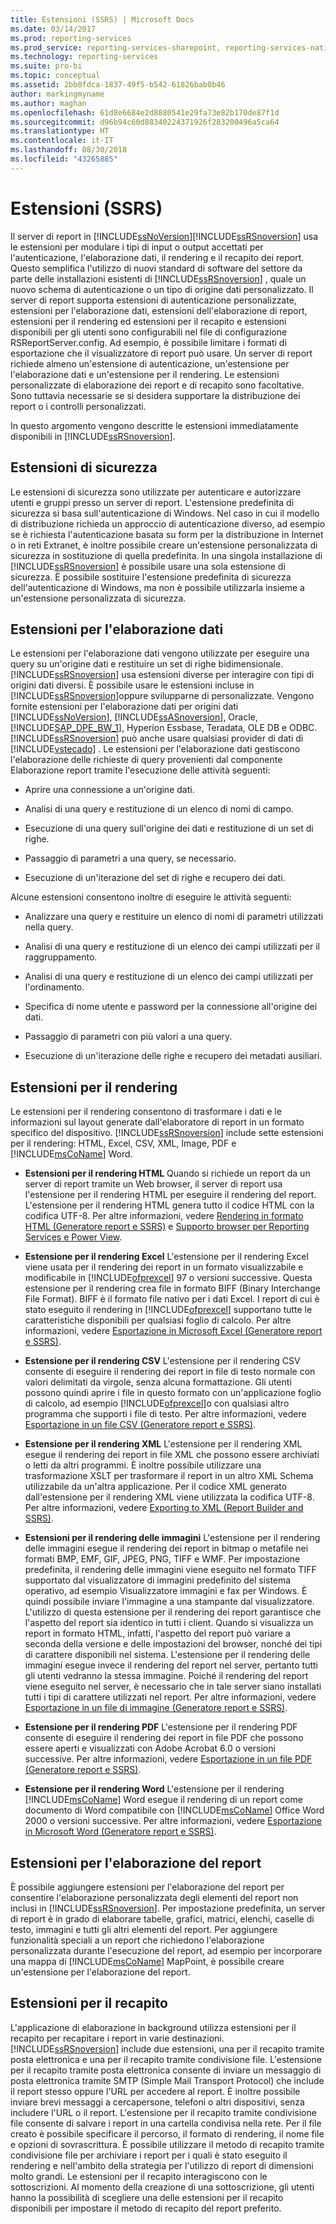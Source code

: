 ```yaml
---
title: Estensioni (SSRS) | Microsoft Docs
ms.date: 03/14/2017
ms.prod: reporting-services
ms.prod_service: reporting-services-sharepoint, reporting-services-native
ms.technology: reporting-services
ms.suite: pro-bi
ms.topic: conceptual
ms.assetid: 2bb0fdca-1837-49f5-b542-61826bab0b46
author: markingmyname
ms.author: maghan
ms.openlocfilehash: 61d8e6684e2d8880541e29fa73e82b170de87f1d
ms.sourcegitcommit: d96b94c60d88340224371926f283200496a5ca64
ms.translationtype: HT
ms.contentlocale: it-IT
ms.lasthandoff: 08/30/2018
ms.locfileid: "43265885"
---
```

# <a name="extensions-ssrs"></a>Estensioni (SSRS)
  Il server di report in [!INCLUDE[ssNoVersion](../includes/ssnoversion-md.md)][!INCLUDE[ssRSnoversion](../includes/ssrsnoversion-md.md)] usa le estensioni per modulare i tipi di input o output accettati per l'autenticazione, l'elaborazione dati, il rendering e il recapito dei report. Questo semplifica l'utilizzo di nuovi standard di software del settore da parte delle installazioni esistenti di [!INCLUDE[ssRSnoversion](../includes/ssrsnoversion-md.md)] , quale un nuovo schema di autenticazione o un tipo di origine dati personalizzato. Il server di report supporta estensioni di autenticazione personalizzate, estensioni per l'elaborazione dati, estensioni dell'elaborazione di report, estensioni per il rendering ed estensioni per il recapito e estensioni disponibili per gli utenti sono configurabili nel file di configurazione RSReportServer.config. Ad esempio, è possibile limitare i formati di esportazione che il visualizzatore di report può usare. Un server di report richiede almeno un'estensione di autenticazione, un'estensione per l'elaborazione dati e un'estensione per il rendering. Le estensioni personalizzate di elaborazione dei report e di recapito sono facoltative. Sono tuttavia necessarie se si desidera supportare la distribuzione dei report o i controlli personalizzati.  
  
 In questo argomento vengono descritte le estensioni immediatamente disponibili in [!INCLUDE[ssRSnoversion](../includes/ssrsnoversion-md.md)].  
  
## <a name="security-extensions"></a>Estensioni di sicurezza  
 Le estensioni di sicurezza sono utilizzate per autenticare e autorizzare utenti e gruppi presso un server di report. L'estensione predefinita di sicurezza si basa sull'autenticazione di Windows. Nel caso in cui il modello di distribuzione richieda un approccio di autenticazione diverso, ad esempio se è richiesta l'autenticazione basata su form per la distribuzione in Internet o in reti Extranet, è inoltre possibile creare un'estensione personalizzata di sicurezza in sostituzione di quella predefinita. In una singola installazione di [!INCLUDE[ssRSnoversion](../includes/ssrsnoversion-md.md)] è possibile usare una sola estensione di sicurezza. È possibile sostituire l'estensione predefinita di sicurezza dell'autenticazione di Windows, ma non è possibile utilizzarla insieme a un'estensione personalizzata di sicurezza.  
  
## <a name="data-processing-extensions"></a>Estensioni per l'elaborazione dati  
 Le estensioni per l'elaborazione dati vengono utilizzate per eseguire una query su un'origine dati e restituire un set di righe bidimensionale. [!INCLUDE[ssRSnoversion](../includes/ssrsnoversion-md.md)] usa estensioni diverse per interagire con tipi di origini dati diversi. È possibile usare le estensioni incluse in [!INCLUDE[ssRSnoversion](../includes/ssrsnoversion-md.md)]oppure svilupparne di personalizzate. Vengono fornite estensioni per l'elaborazione dati per origini dati [!INCLUDE[ssNoVersion](../includes/ssnoversion-md.md)], [!INCLUDE[ssASnoversion](../includes/ssasnoversion-md.md)], Oracle, [!INCLUDE[SAP_DPE_BW_1](../includes/sap-dpe-bw-1-md.md)], Hyperion Essbase, Teradata, OLE DB e ODBC. [!INCLUDE[ssRSnoversion](../includes/ssrsnoversion-md.md)] può anche usare qualsiasi provider di dati di [!INCLUDE[vstecado](../includes/vstecado-md.md)] . Le estensioni per l'elaborazione dati gestiscono l'elaborazione delle richieste di query provenienti dal componente Elaborazione report tramite l'esecuzione delle attività seguenti:  
  
-   Aprire una connessione a un'origine dati.  
  
-   Analisi di una query e restituzione di un elenco di nomi di campo.  
  
-   Esecuzione di una query sull'origine dei dati e restituzione di un set di righe.  
  
-   Passaggio di parametri a una query, se necessario.  
  
-   Esecuzione di un'iterazione del set di righe e recupero dei dati.  
  
 Alcune estensioni consentono inoltre di eseguire le attività seguenti:  
  
-   Analizzare una query e restituire un elenco di nomi di parametri utilizzati nella query.  
  
-   Analisi di una query e restituzione di un elenco dei campi utilizzati per il raggruppamento.  
  
-   Analisi di una query e restituzione di un elenco dei campi utilizzati per l'ordinamento.  
  
-   Specifica di nome utente e password per la connessione all'origine dei dati.  
  
-   Passaggio di parametri con più valori a una query.  
  
-   Esecuzione di un'iterazione delle righe e recupero dei metadati ausiliari.  
  
## <a name="rendering-extensions"></a>Estensioni per il rendering  
 Le estensioni per il rendering consentono di trasformare i dati e le informazioni sul layout generate dall'elaboratore di report in un formato specifico del dispositivo. [!INCLUDE[ssRSnoversion](../includes/ssrsnoversion-md.md)] include sette estensioni per il rendering: HTML, Excel, CSV, XML, Image, PDF e [!INCLUDE[msCoName](../includes/msconame-md.md)] Word.  
  
-   **Estensioni per il rendering HTML** Quando si richiede un report da un server di report tramite un Web browser, il server di report usa l'estensione per il rendering HTML per eseguire il rendering del report. L'estensione per il rendering HTML genera tutto il codice HTML con la codifica UTF-8. Per altre informazioni, vedere [Rendering in formato HTML &#40;Generatore report e SSRS&#41;](../reporting-services/report-builder/rendering-to-html-report-builder-and-ssrs.md) e [Supporto browser per Reporting Services e Power View](../reporting-services/browser-support-for-reporting-services-and-power-view.md).  
  
-   **Estensione per il rendering Excel** L'estensione per il rendering Excel viene usata per il rendering dei report in un formato visualizzabile e modificabile in [!INCLUDE[ofprexcel](../includes/ofprexcel-md.md)] 97 o versioni successive. Questa estensione per il rendering crea file in formato BIFF (Binary Interchange File Format). BIFF è il formato file nativo per i dati Excel. I report di cui è stato eseguito il rendering in [!INCLUDE[ofprexcel](../includes/ofprexcel-md.md)] supportano tutte le caratteristiche disponibili per qualsiasi foglio di calcolo. Per altre informazioni, vedere [Esportazione in Microsoft Excel &#40;Generatore report e SSRS&#41;](../reporting-services/report-builder/exporting-to-microsoft-excel-report-builder-and-ssrs.md).  
  
-   **Estensione per il rendering CSV** L'estensione per il rendering CSV consente di eseguire il rendering dei report in file di testo normale con valori delimitati da virgole, senza alcuna formattazione. Gli utenti possono quindi aprire i file in questo formato con un'applicazione foglio di calcolo, ad esempio [!INCLUDE[ofprexcel](../includes/ofprexcel-md.md)]o con qualsiasi altro programma che supporti i file di testo. Per altre informazioni, vedere [Esportazione in un file CSV &#40;Generatore report e SSRS&#41;](../reporting-services/report-builder/exporting-to-a-csv-file-report-builder-and-ssrs.md).  
  
-   **Estensione per il rendering XML** L'estensione per il rendering XML esegue il rendering dei report in file XML che possono essere archiviati o letti da altri programmi. È inoltre possibile utilizzare una trasformazione XSLT per trasformare il report in un altro XML Schema utilizzabile da un'altra applicazione. Per il codice XML generato dall'estensione per il rendering XML viene utilizzata la codifica UTF-8. Per altre informazioni, vedere [Exporting to XML &#40;Report Builder and SSRS&#41;](../reporting-services/report-builder/exporting-to-xml-report-builder-and-ssrs.md).  
  
-   **Estensioni per il rendering delle immagini** L'estensione per il rendering delle immagini esegue il rendering dei report in bitmap o metafile nei formati BMP, EMF, GIF, JPEG, PNG, TIFF e WMF. Per impostazione predefinita, il rendering delle immagini viene eseguito nel formato TIFF supportato dal visualizzatore di immagini predefinito del sistema operativo, ad esempio Visualizzatore immagini e fax per Windows. È quindi possibile inviare l'immagine a una stampante dal visualizzatore. L'utilizzo di questa estensione per il rendering dei report garantisce che l'aspetto del report sia identico in tutti i client. Quando si visualizza un report in formato HTML, infatti, l'aspetto del report può variare a seconda della versione e delle impostazioni del browser, nonché dei tipi di carattere disponibili nel sistema. L'estensione per il rendering delle immagini esegue invece il rendering del report nel server, pertanto tutti gli utenti vedranno la stessa immagine. Poiché il rendering del report viene eseguito nel server, è necessario che in tale server siano installati tutti i tipi di carattere utilizzati nel report. Per altre informazioni, vedere [Esportazione in un file di immagine &#40;Generatore report e SSRS&#41;](../reporting-services/report-builder/exporting-to-an-image-file-report-builder-and-ssrs.md).  
  
-   **Estensione per il rendering PDF** L'estensione per il rendering PDF consente di eseguire il rendering dei report in file PDF che possono essere aperti e visualizzati con Adobe Acrobat 6.0 o versioni successive. Per altre informazioni, vedere [Esportazione in un file PDF &#40;Generatore report e SSRS&#41;](../reporting-services/report-builder/exporting-to-a-pdf-file-report-builder-and-ssrs.md).  
  
-   **Estensione per il rendering Word** L'estensione per il rendering [!INCLUDE[msCoName](../includes/msconame-md.md)] Word esegue il rendering di un report come documento di Word compatibile con [!INCLUDE[msCoName](../includes/msconame-md.md)] Office Word 2000 o versioni successive. Per altre informazioni, vedere [Esportazione in Microsoft Word &#40;Generatore report e SSRS&#41;](../reporting-services/report-builder/exporting-to-microsoft-word-report-builder-and-ssrs.md).  
  
## <a name="report-processing-extensions"></a>Estensioni per l'elaborazione del report  
 È possibile aggiungere estensioni per l'elaborazione del report per consentire l'elaborazione personalizzata degli elementi del report non inclusi in [!INCLUDE[ssRSnoversion](../includes/ssrsnoversion-md.md)]. Per impostazione predefinita, un server di report è in grado di elaborare tabelle, grafici, matrici, elenchi, caselle di testo, immagini e tutti gli altri elementi del report. Per aggiungere funzionalità speciali a un report che richiedono l'elaborazione personalizzata durante l'esecuzione del report, ad esempio per incorporare una mappa di [!INCLUDE[msCoName](../includes/msconame-md.md)] MapPoint, è possibile creare un'estensione per l'elaborazione del report.  
  
## <a name="delivery-extensions"></a>Estensioni per il recapito  
 L'applicazione di elaborazione in background utilizza estensioni per il recapito per recapitare i report in varie destinazioni. [!INCLUDE[ssRSnoversion](../includes/ssrsnoversion-md.md)] include due estensioni, una per il recapito tramite posta elettronica e una per il recapito tramite condivisione file. L'estensione per il recapito tramite posta elettronica consente di inviare un messaggio di posta elettronica tramite SMTP (Simple Mail Transport Protocol) che include il report stesso oppure l'URL per accedere al report. È inoltre possibile inviare brevi messaggi a cercapersone, telefoni o altri dispositivi, senza includere l'URL o il report. L'estensione per il recapito tramite condivisione file consente di salvare i report in una cartella condivisa nella rete. Per il file creato è possibile specificare il percorso, il formato di rendering, il nome file e opzioni di sovrascrittura. È possibile utilizzare il metodo di recapito tramite condivisione file per archiviare i report per i quali è stato eseguito il rendering e nell'ambito della strategia per l'utilizzo di report di dimensioni molto grandi. Le estensioni per il recapito interagiscono con le sottoscrizioni. Al momento della creazione di una sottoscrizione, gli utenti hanno la possibilità di scegliere una delle estensioni per il recapito disponibili per impostare il metodo di recapito del report preferito.  
  
  
